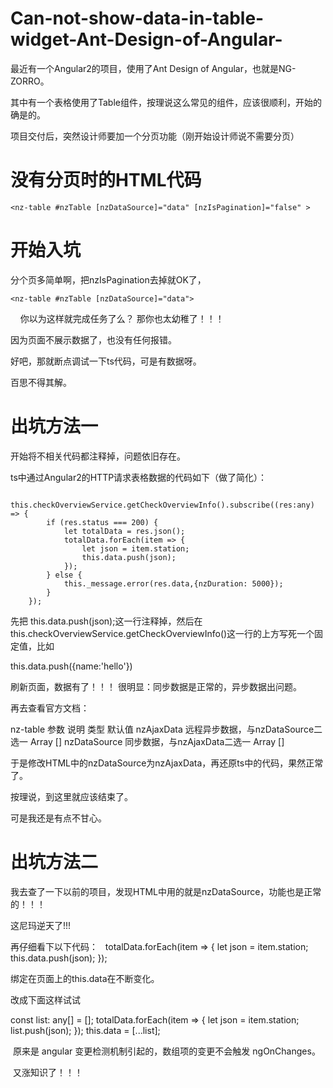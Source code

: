 # Can-not-show-data-in-table-widget-Ant-Design-of-Angular-

最近有一个Angular2的项目，使用了Ant Design of Angular，也就是NG-ZORRO。

其中有一个表格使用了Table组件，按理说这么常见的组件，应该很顺利，开始的确是的。

项目交付后，突然设计师要加一个分页功能（刚开始设计师说不需要分页）

# 没有分页时的HTML代码

    <nz-table #nzTable [nzDataSource]="data" [nzIsPagination]="false" >

# 开始入坑

分个页多简单啊，把nzIsPagination去掉就OK了，

    <nz-table #nzTable [nzDataSource]="data">
    
你以为这样就完成任务了么？ 那你也太幼稚了！！！

因为页面不展示数据了，也没有任何报错。

好吧，那就断点调试一下ts代码，可是有数据呀。

百思不得其解。

# 出坑方法一

开始将不相关代码都注释掉，问题依旧存在。

ts中通过Angular2的HTTP请求表格数据的代码如下（做了简化）：

        this.checkOverviewService.getCheckOverviewInfo().subscribe((res:any) => {
            if (res.status === 200) {
                let totalData = res.json();     
                totalData.forEach(item => {
                    let json = item.station;
                    this.data.push(json);
                });
            } else {
                this._message.error(res.data,{nzDuration: 5000});
            }
        });

先把 this.data.push(json);这一行注释掉，然后在this.checkOverviewService.getCheckOverviewInfo()这一行的上方写死一个固定值，比如

this.data.push({name:'hello'})

刷新页面，数据有了！！！ 很明显：同步数据是正常的，异步数据出问题。

再去查看官方文档：

nz-table
参数	说明	类型	默认值
nzAjaxData	远程异步数据，与nzDataSource二选一	Array	[]
nzDataSource	同步数据，与nzAjaxData二选一	Array	[]


于是修改HTML中的nzDataSource为nzAjaxData，再还原ts中的代码，果然正常了。

按理说，到这里就应该结束了。

可是我还是有点不甘心。

# 出坑方法二

我去查了一下以前的项目，发现HTML中用的就是nzDataSource，功能也是正常的！！！

这尼玛逆天了!!!


再仔细看下以下代码：
  
  totalData.forEach(item => {
                    let json = item.station;
                    this.data.push(json);
                });

绑定在页面上的this.data在不断变化。

改成下面这样试试

 const list: any[] = [];
  totalData.forEach(item => {
                    let json = item.station;
                    list.push(json);
                });
  this.data = [...list];
  
  原来是 angular 变更检测机制引起的，数组项的变更不会触发 ngOnChanges。
  
  又涨知识了！！！

